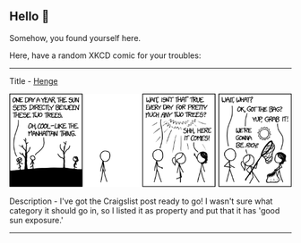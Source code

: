 ## Hello 👀

Somehow, you found yourself here.

Here, have a random XKCD comic for your troubles:

-----------------------------------

Title - [Henge](https://xkcd.com/1622)

![Henge](./random_comic.png)

Description - I've got the Craigslist post ready to go! I wasn't sure what category it should go in, so I listed it as property and put that it has 'good sun exposure.'

-----------------------------------
